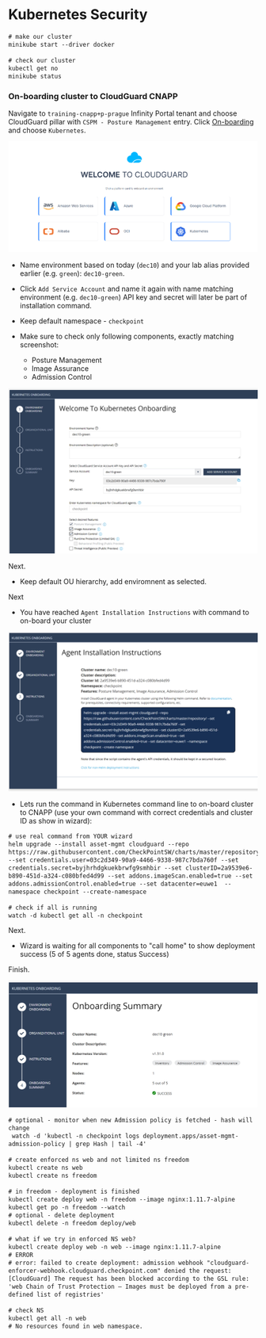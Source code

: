 # Kubernetes Security

```shell
# make our cluster
minikube start --driver docker

# check our cluster
kubectl get no
minikube status
```

### On-boarding cluster to CloudGuard CNAPP

Navigate to `training-cnapp+p-prague` Infinity Portal tenant
and choose CloudGuard pillar with `CSPM - Posture Management` entry.
Click [On-boarding](https://portal.checkpoint.com/dashboard/cloudguard#/cloud-onboarding) and choose `Kubernetes`.

![On-boarding](./img/onboarding.png)

* Name environment based on today (`dec10`) and your lab alias provided earlier (e.g. `green`): `dec10-green`.

* Click `Add Service Account` and name it again with name matching environment (e.g. `dec10-green`)
API key and secret will later be part of installation command.

* Keep default namespace - `checkpoint`

* Make sure to check only following components, exactly matching screenshot:
    * Posture Management
    * Image Assurance
    * Admission Control

![K8S on-boarding](./img/k8s-wizard1.png)

Next.

* Keep default OU hierarchy, add enviromnent as selected.

Next

* You have reached `Agent Installation Instructions` with command to on-board your cluster

![helm command](./img/k8s-helm.png)

* Lets run the command in Kubernetes command line to on-board cluster to CNAPP (use your own command with correct credentials and cluster ID as show in wizard):

```shell
# use real command from YOUR wizard
helm upgrade --install asset-mgmt cloudguard --repo https://raw.githubusercontent.com/CheckPointSW/charts/master/repository/ --set credentials.user=03c2d349-90a9-4466-9338-987c7bda760f --set credentials.secret=byjhrhdgkuekbrwfg9smhbir --set clusterID=2a9539e6-b890-451d-a324-c080bfed4d99 --set addons.imageScan.enabled=true --set addons.admissionControl.enabled=true --set datacenter=euwe1  --namespace checkpoint --create-namespace

# check if all is running
watch -d kubectl get all -n checkpoint
```

Next.

* Wizard is waiting for all components to "call home" to show deployment success (5 of 5 agents done, status Success)

Finish.

![K8S done](./img/k8s-done.png)


```shell
# optional - monitor when new Admission policy is fetched - hash will change
 watch -d 'kubectl -n checkpoint logs deployment.apps/asset-mgmt-admission-policy | grep Hash | tail -4'

# create enforced ns web and not limited ns freedom
kubectl create ns web
kubectl create ns freedom

# in freedom - deployment is finished
kubectl create deploy web -n freedom --image nginx:1.11.7-alpine
kubectl get po -n freedom --watch
# optional - delete deployment
kubectl delete -n freedom deploy/web

# what if we try in enforced NS web?
kubectl create deploy web -n web --image nginx:1.11.7-alpine
# ERROR
# error: failed to create deployment: admission webhook "cloudguard-enforcer-webhook.cloudguard.checkpoint.com" denied the request: [CloudGuard] The request has been blocked according to the GSL rule: 'web Chain of Trust Protection – Images must be deployed from a pre-defined list of registries'

# check NS
kubectl get all -n web
# No resources found in web namespace.
```

